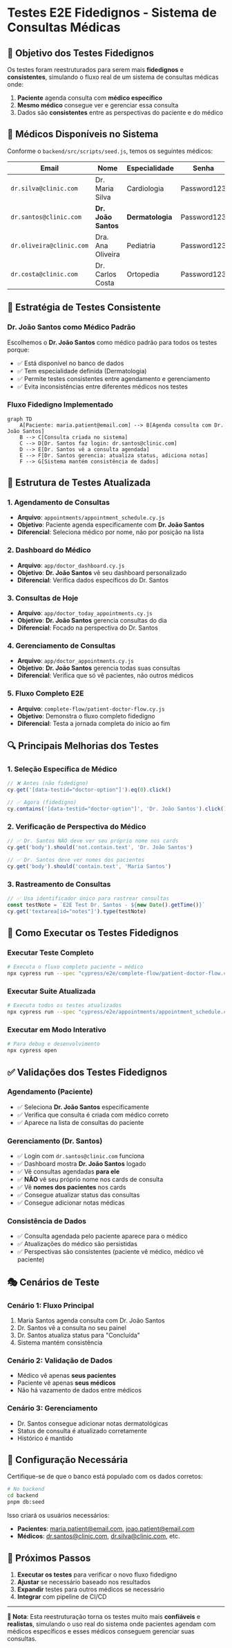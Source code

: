 # Testes E2E Fidedignos - Sistema de Consultas Médicas

## 🎯 Objetivo dos Testes Fidedignos

Os testes foram reestruturados para serem mais **fidedignos** e **consistentes**, simulando o fluxo real de um sistema de consultas médicas onde:

1. **Paciente** agenda consulta com **médico específico**
2. **Mesmo médico** consegue ver e gerenciar essa consulta
3. Dados são **consistentes** entre as perspectivas do paciente e do médico

## 🏥 Médicos Disponíveis no Sistema

Conforme o `backend/src/scripts/seed.js`, temos os seguintes médicos:

| Email                    | Nome                | Especialidade    | Senha       |
| ------------------------ | ------------------- | ---------------- | ----------- |
| `dr.silva@clinic.com`    | Dr. Maria Silva     | Cardiologia      | Password123 |
| `dr.santos@clinic.com`   | **Dr. João Santos** | **Dermatologia** | Password123 |
| `dr.oliveira@clinic.com` | Dra. Ana Oliveira   | Pediatria        | Password123 |
| `dr.costa@clinic.com`    | Dr. Carlos Costa    | Ortopedia        | Password123 |

## 🔄 Estratégia de Testes Consistente

### **Dr. João Santos como Médico Padrão**

Escolhemos o **Dr. João Santos** como médico padrão para todos os testes porque:

-   ✅ Está disponível no banco de dados
-   ✅ Tem especialidade definida (Dermatologia)
-   ✅ Permite testes consistentes entre agendamento e gerenciamento
-   ✅ Evita inconsistências entre diferentes médicos nos testes

### **Fluxo Fidedigno Implementado**

```mermaid
graph TD
    A[Paciente: maria.patient@email.com] --> B[Agenda consulta com Dr. João Santos]
    B --> C[Consulta criada no sistema]
    C --> D[Dr. Santos faz login: dr.santos@clinic.com]
    D --> E[Dr. Santos vê a consulta agendada]
    E --> F[Dr. Santos gerencia: atualiza status, adiciona notas]
    F --> G[Sistema mantém consistência de dados]
```

## 📁 Estrutura de Testes Atualizada

### **1. Agendamento de Consultas**

-   **Arquivo**: `appointments/appointment_schedule.cy.js`
-   **Objetivo**: Paciente agenda especificamente com **Dr. João Santos**
-   **Diferencial**: Seleciona médico por nome, não por posição na lista

### **2. Dashboard do Médico**

-   **Arquivo**: `app/doctor_dashboard.cy.js`
-   **Objetivo**: **Dr. João Santos** vê seu dashboard personalizado
-   **Diferencial**: Verifica dados específicos do Dr. Santos

### **3. Consultas de Hoje**

-   **Arquivo**: `app/doctor_today_appointments.cy.js`
-   **Objetivo**: **Dr. João Santos** gerencia consultas do dia
-   **Diferencial**: Focado na perspectiva do Dr. Santos

### **4. Gerenciamento de Consultas**

-   **Arquivo**: `app/doctor_appointments.cy.js`
-   **Objetivo**: **Dr. João Santos** gerencia todas suas consultas
-   **Diferencial**: Verifica que só vê pacientes, não outros médicos

### **5. Fluxo Completo E2E**

-   **Arquivo**: `complete-flow/patient-doctor-flow.cy.js`
-   **Objetivo**: Demonstra o fluxo completo fidedigno
-   **Diferencial**: Testa a jornada completa do início ao fim

## 🔍 Principais Melhorias dos Testes

### **1. Seleção Específica de Médico**

```javascript
// ❌ Antes (não fidedigno)
cy.get('[data-testid="doctor-option"]').eq(0).click()

// ✅ Agora (fidedigno)
cy.contains('[data-testid="doctor-option"]', 'Dr. João Santos').click()
```

### **2. Verificação de Perspectiva do Médico**

```javascript
// ✅ Dr. Santos NÃO deve ver seu próprio nome nos cards
cy.get('body').should('not.contain.text', 'Dr. João Santos')

// ✅ Dr. Santos deve ver nomes dos pacientes
cy.get('body').should('contain.text', 'Maria Santos')
```

### **3. Rastreamento de Consultas**

```javascript
// ✅ Usa identificador único para rastrear consultas
const testNote = `E2E Test Dr. Santos - ${new Date().getTime()}`
cy.get('textarea[id="notes"]').type(testNote)
```

## 🧪 Como Executar os Testes Fidedignos

### **Executar Teste Completo**

```bash
# Executa o fluxo completo paciente → médico
npx cypress run --spec "cypress/e2e/complete-flow/patient-doctor-flow.cy.js"
```

### **Executar Suite Atualizada**

```bash
# Executa todos os testes atualizados
npx cypress run --spec "cypress/e2e/appointments/appointment_schedule.cy.js,cypress/e2e/app/doctor_*.cy.js,cypress/e2e/complete-flow/*.cy.js"
```

### **Executar em Modo Interativo**

```bash
# Para debug e desenvolvimento
npx cypress open
```

## ✅ Validações dos Testes Fidedignos

### **Agendamento (Paciente)**

-   ✅ Seleciona **Dr. João Santos** especificamente
-   ✅ Verifica que consulta é criada com médico correto
-   ✅ Aparece na lista de consultas do paciente

### **Gerenciamento (Dr. Santos)**

-   ✅ Login com `dr.santos@clinic.com` funciona
-   ✅ Dashboard mostra **Dr. João Santos** logado
-   ✅ Vê consultas agendadas **para ele**
-   ✅ **NÃO** vê seu próprio nome nos cards de consulta
-   ✅ Vê **nomes dos pacientes** nos cards
-   ✅ Consegue atualizar status das consultas
-   ✅ Consegue adicionar notas médicas

### **Consistência de Dados**

-   ✅ Consulta agendada pelo paciente aparece para o médico
-   ✅ Atualizações do médico são persistidas
-   ✅ Perspectivas são consistentes (paciente vê médico, médico vê paciente)

## 🎭 Cenários de Teste

### **Cenário 1: Fluxo Principal**

1. Maria Santos agenda consulta com Dr. João Santos
2. Dr. Santos vê a consulta no seu painel
3. Dr. Santos atualiza status para "Concluída"
4. Sistema mantém consistência

### **Cenário 2: Validação de Dados**

-   Médico vê apenas **seus pacientes**
-   Paciente vê apenas **seus médicos**
-   Não há vazamento de dados entre médicos

### **Cenário 3: Gerenciamento**

-   Dr. Santos consegue adicionar notas dermatológicas
-   Status de consulta é atualizado corretamente
-   Histórico é mantido

## 🔧 Configuração Necessária

Certifique-se de que o banco está populado com os dados corretos:

```bash
# No backend
cd backend
pnpm db:seed
```

Isso criará os usuários necessários:

-   **Pacientes**: maria.patient@email.com, joao.patient@email.com
-   **Médicos**: dr.santos@clinic.com, dr.silva@clinic.com, etc.

## 🎯 Próximos Passos

1. **Executar os testes** para verificar o novo fluxo fidedigno
2. **Ajustar** se necessário baseado nos resultados
3. **Expandir** testes para outros médicos se necessário
4. **Integrar** com pipeline de CI/CD

---

**📝 Nota**: Esta reestruturação torna os testes muito mais **confiáveis** e **realistas**, simulando o uso real do sistema onde pacientes agendam com médicos específicos e esses médicos conseguem gerenciar suas consultas.
